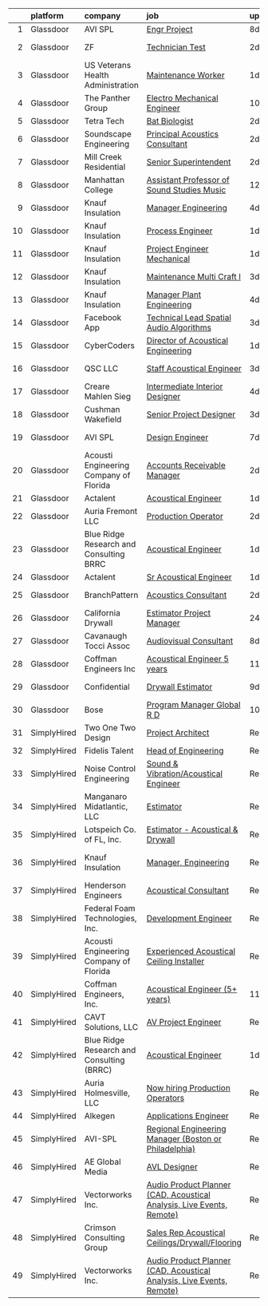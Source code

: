 

|    | platform    | company                                   | job                                                                                                                                                                                                                                                                                                                                                                                                                                                                                                                                                                                                                                                                                                                                                                                                                                                                                                                                                                                                                                                                                                                                                                                                                                                                                                                                                                                                                       | update_time   | location                 |
|---:|:------------|:------------------------------------------|:--------------------------------------------------------------------------------------------------------------------------------------------------------------------------------------------------------------------------------------------------------------------------------------------------------------------------------------------------------------------------------------------------------------------------------------------------------------------------------------------------------------------------------------------------------------------------------------------------------------------------------------------------------------------------------------------------------------------------------------------------------------------------------------------------------------------------------------------------------------------------------------------------------------------------------------------------------------------------------------------------------------------------------------------------------------------------------------------------------------------------------------------------------------------------------------------------------------------------------------------------------------------------------------------------------------------------------------------------------------------------------------------------------------------------|:--------------|:-------------------------|
|  1 | Glassdoor   | AVI SPL                                   | [Engr Project](https://www.glassdoor.com/partner/jobListing.htm?pos=124&ao=1136043&s=58&guid=000001829b269e888d0051f87252f551&src=GD_JOB_AD&t=SR&vt=w&cs=1_5836e3ea&cb=1660460376033&jobListingId=1008055071854&jrtk=3-0-1gadid7lqjoqo801-1gadid7mikltt800-7e5b952e4f35a52f-)                                                                                                                                                                                                                                                                                                                                                                                                                                                                                                                                                                                                                                                                                                                                                                                                                                                                                                                                                                                                                                                                                                                                             | 8d            | La Vista, NE             |
|  2 | Glassdoor   | ZF                                        | [Technician Test](https://www.glassdoor.com/partner/jobListing.htm?pos=114&ao=1136043&s=58&guid=000001829b269e888d0051f87252f551&src=GD_JOB_AD&t=SR&vt=w&cs=1_7c9a7784&cb=1660460376032&jobListingId=1008066933209&jrtk=3-0-1gadid7lqjoqo801-1gadid7mikltt800-1b593f0b81f1fd82-)                                                                                                                                                                                                                                                                                                                                                                                                                                                                                                                                                                                                                                                                                                                                                                                                                                                                                                                                                                                                                                                                                                                                          | 2d            | Washington, MI           |
|  3 | Glassdoor   | US Veterans Health Administration         | [Maintenance Worker](https://www.glassdoor.com/partner/jobListing.htm?pos=125&ao=1136043&s=58&guid=000001829b269e888d0051f87252f551&src=GD_JOB_AD&t=SR&vt=w&cs=1_83b7b5dc&cb=1660460376033&jobListingId=1008068610365&jrtk=3-0-1gadid7lqjoqo801-1gadid7mikltt800-bbd8c1d3e003abca-)                                                                                                                                                                                                                                                                                                                                                                                                                                                                                                                                                                                                                                                                                                                                                                                                                                                                                                                                                                                                                                                                                                                                       | 1d            | Tacoma, WA               |
|  4 | Glassdoor   | The Panther Group                         | [Electro Mechanical Engineer](https://www.glassdoor.com/partner/jobListing.htm?pos=108&ao=1110586&s=58&guid=000001829b269e888d0051f87252f551&src=GD_JOB_AD&t=SR&vt=w&ea=1&cs=1_d4b86842&cb=1660460376031&jobListingId=1008050059048&cpc=75B6770C194DCF89&jrtk=3-0-1gadid7lqjoqo801-1gadid7mikltt800-9bce4c443ee2930e--6NYlbfkN0CNPMheye81CzYnvunZY7yovNfSZKsgaMjzK-BTgXufI2fDZqb14OtID8EITmQy8dP78hRLJsh6iTajQqbvgwvBxltJ_9vqBoxt12fV9NNkJJ5TTAZhNVf6N1ZjLvXmUm0ZpLI7GSPFe2upSBoDuOcAykBCwlsAOt8C4PLhmJCcx70hWAcwIc5Ouq7mk0X4SUXJgShc3xJjv5C6MeHAskshZSK4wjgy1cG-8h3jWqJvtXaDBxDlAWnZLpeJdUIIZnYsP2_MHDblrdG3We9-XRT0izwHswTT8FAmHf20ZSqhIDWXaDqz9E7T8JfkA814pR2WxTZ7WOy-91CV__Gl5iFjaqW1XBFfaXepqJk9s6fnX9H_2FYE8ckCLGsMtgZzJqokYayMqPq90Uzi8gp1_3PKMkMRq1rg2ytVZ-ihZHfubiXAvUDgZf4v5TuVrbZTcaq_oi8IbK0qRjlMrxvGZwVw9HpVDEMVJi11kII5KMcIy1DMDlBK-eujB-BBHpaZbaQR4CEcX92pOBf-K_EplxaX)                                                                                                                                                                                                                                                                                                                                                                                                                                                                                                                                    | 10d           | Westford, MA             |
|  5 | Glassdoor   | Tetra Tech                                | [Bat Biologist](https://www.glassdoor.com/partner/jobListing.htm?pos=128&ao=1136043&s=58&guid=000001829b269e888d0051f87252f551&src=GD_JOB_AD&t=SR&vt=w&cs=1_359bf809&cb=1660460376033&jobListingId=1008067444945&jrtk=3-0-1gadid7lqjoqo801-1gadid7mikltt800-64e74c6d078b19bf-)                                                                                                                                                                                                                                                                                                                                                                                                                                                                                                                                                                                                                                                                                                                                                                                                                                                                                                                                                                                                                                                                                                                                            | 2d            | Portland, OR             |
|  6 | Glassdoor   | Soundscape Engineering                    | [Principal Acoustics Consultant](https://www.glassdoor.com/partner/jobListing.htm?pos=120&ao=1136043&s=58&guid=000001829b269e888d0051f87252f551&src=GD_JOB_AD&t=SR&vt=w&cs=1_8f108076&cb=1660460376032&jobListingId=1008067916434&jrtk=3-0-1gadid7lqjoqo801-1gadid7mikltt800-cfa0c0514e2bf269-)                                                                                                                                                                                                                                                                                                                                                                                                                                                                                                                                                                                                                                                                                                                                                                                                                                                                                                                                                                                                                                                                                                                           | 2d            | Chicago, IL              |
|  7 | Glassdoor   | Mill Creek Residential                    | [Senior Superintendent](https://www.glassdoor.com/partner/jobListing.htm?pos=130&ao=1136043&s=58&guid=000001829b269e888d0051f87252f551&src=GD_JOB_AD&t=SR&vt=w&cs=1_cb4504ac&cb=1660460376033&jobListingId=1008067183620&jrtk=3-0-1gadid7lqjoqo801-1gadid7mikltt800-b7adcf14bbbce9dc-)                                                                                                                                                                                                                                                                                                                                                                                                                                                                                                                                                                                                                                                                                                                                                                                                                                                                                                                                                                                                                                                                                                                                    | 2d            | Phoenix, AZ              |
|  8 | Glassdoor   | Manhattan College                         | [Assistant Professor of Sound Studies Music](https://www.glassdoor.com/partner/jobListing.htm?pos=127&ao=1136043&s=58&guid=000001829b269e888d0051f87252f551&src=GD_JOB_AD&t=SR&vt=w&cs=1_64642ad5&cb=1660460376033&jobListingId=1008046061188&jrtk=3-0-1gadid7lqjoqo801-1gadid7mikltt800-2666f9c293f0e4a9-)                                                                                                                                                                                                                                                                                                                                                                                                                                                                                                                                                                                                                                                                                                                                                                                                                                                                                                                                                                                                                                                                                                               | 12d           | Riverdale, NY            |
|  9 | Glassdoor   | Knauf Insulation                          | [Manager  Engineering](https://www.glassdoor.com/partner/jobListing.htm?pos=103&ao=1110586&s=58&guid=000001829b269e888d0051f87252f551&src=GD_JOB_AD&t=SR&vt=w&ea=1&cs=1_642214d1&cb=1660460376030&jobListingId=1008063081430&cpc=40021B6B9FB64F38&jrtk=3-0-1gadid7lqjoqo801-1gadid7mikltt800-e6f1ee0047bda406--6NYlbfkN0AgCNq5Q9JZmzoW3qRvN8nsjI_K7hzeHLTyl9cbg4zvCsvOh7vmAwk3gBsBUvtl29eWSoErsGvSj64wDlN7FKyssE7iA6vri0-oUldmSvdDP3TUoUsCzKQfNqxIN86GVsa3KhPB47RWPtDT4l9H3XjrqissErbKEIgbXyrM-QxWY8E5GPegC4rPEAGtlII5aBtg_FydWKKcjDubFuclVqPLb7QTuGc7sdg8BbWCLQX5MxPP1r0lZsRcVnQhGdnahP69xNLl7ZIcLkhzTFqckpXz57_cWG8VVeBHTS18lunctGKFY-JQ0PZWGmnFqACmdKA4FIBsnpFGmYkzZvjvMwxeUXR4n6fNWMS9yUokfYY2LdaPB7V5Mr7zm_70kLSWHdAzeodOhjSGaNEOtUXJInW_3GOUy7wIJV_Z-NalBrDviSS51-Y0mnhVSMXoDz8tSweP3lsiCrAVpJReUMqCU5U89O_l9cT-KCvpsapvpLfd2SZuLTCvHm4i9wQTljyknqs%3D)                                                                                                                                                                                                                                                                                                                                                                                                                                                                                                                                                             | 4d            | Albion, MI               |
| 10 | Glassdoor   | Knauf Insulation                          | [Process Engineer](https://www.glassdoor.com/partner/jobListing.htm?pos=102&ao=1110586&s=58&guid=000001829b269e888d0051f87252f551&src=GD_JOB_AD&t=SR&vt=w&ea=1&cs=1_e9b9f15a&cb=1660460376030&jobListingId=1008068215275&cpc=01C0F35AFA5AA31B&jrtk=3-0-1gadid7lqjoqo801-1gadid7mikltt800-04116b1958a2ab13--6NYlbfkN0AgCNq5Q9JZmzoW3qRvN8nsjI_K7hzeHLTyl9cbg4zvCsvOh7vmAwk30q0JphGGUibp4QrlUkeqh5gO_JE0nUOk4iZJt8ERTniDqIhLT9rksYWnWdF3WLIKW-jicJQzjysT7RQ-QK96Ju224cXBD-nV8jVL5NcVO6NaQulT910dK76etvD45fBiCqgx-6QEsz1UDan8cGb7DLS4Gl_6otpOVC4jhxERkjyPN07i-7juDQ6bHxBbHLdUwFcdTnixJKx47VsWw3NFavj87L72yOHg1nv7sZAwNW5wy_hd9JWq1OWtP1XY9P1H5AwM50y9LqeV1fYr9BNIItlghKL5YQm9JFR9WPb_OsJtSBUR0EV2WaAg96bV6DXnYJalXnpScaEWHCN8_xK2e2ykDWd2wYFpjuXlca5TSC9_0i-AwK5OMCUv1DdkjB3JH1Cd1xRxnf7YadQyf3y0KRiJRyanehcFU3eomMmw3wKcY4cy6uwoO6BkTPjKJBHiOQgSMbsEjYY%3D)                                                                                                                                                                                                                                                                                                                                                                                                                                                                                                                                                                 | 1d            | Inwood, WV               |
| 11 | Glassdoor   | Knauf Insulation                          | [Project Engineer  Mechanical](https://www.glassdoor.com/partner/jobListing.htm?pos=105&ao=1110586&s=58&guid=000001829b269e888d0051f87252f551&src=GD_JOB_AD&t=SR&vt=w&ea=1&cs=1_830c2fce&cb=1660460376031&jobListingId=1008068226161&cpc=BAB9AA3F436D8911&jrtk=3-0-1gadid7lqjoqo801-1gadid7mikltt800-6e73daab9714e7a9--6NYlbfkN0AgCNq5Q9JZmzoW3qRvN8nsjI_K7hzeHLTyl9cbg4zvCsvOh7vmAwk351Puq1u7nLADIjAOi3YXrseD_3zaWGzIXy0n4ZRalCWsaXwpXsg1sgObMDvYVvJRfHtVQykaZMAWmmxlXuuZXMZ2R0a6FFpgGAD3Kev-vhRdOLjgUtcax5ZvUxKX9w-g3q2d6UlVuGj1zOLc0so3dRPwLntQMkITE0pJRaNypzVCYp9QZCs0zZhm2WO8NCm4EMs6Tra4OdfdbI9ZRagaX6jqwvSDAQ1eXvj7dcF0UxcReCsFdI5XqzHdtx88Q9jdAQE8jlXjUjT9bXnVMAlW191AaUswa932zXLYHHIHjB_K0NmgdivfKiY2s3swnYN6ow-OOvDHUR06KVgp8GAjB5bXdjTQiMOdJiGZnhpo0jASu1xEnGvDIFmls5S8zrM__mASwkr3hqUT7tjFvnc4Gp950lGq26t2zyiHlmc0T0abfnakVC2r7z-Te_MB9jirL546o-qccVMiwyy9DHEBhQ%3D%3D)                                                                                                                                                                                                                                                                                                                                                                                                                                                                                                                                       | 1d            | Shasta Lake, CA          |
| 12 | Glassdoor   | Knauf Insulation                          | [Maintenance Multi Craft l](https://www.glassdoor.com/partner/jobListing.htm?pos=106&ao=1110586&s=58&guid=000001829b269e888d0051f87252f551&src=GD_JOB_AD&t=SR&vt=w&ea=1&cs=1_0c63f980&cb=1660460376031&jobListingId=1008065052668&cpc=45DC3EB807283E85&jrtk=3-0-1gadid7lqjoqo801-1gadid7mikltt800-16a1c5cea0f52043--6NYlbfkN0AgCNq5Q9JZmzoW3qRvN8nsjI_K7hzeHLTyl9cbg4zvCsvOh7vmAwk3L4KkQPwAlCCrnzqdrrs6HzahvYdrYL1cCGlBQtlV45jjOpKmGjTh8vo6cbYQXZMOdaZUpiS4gP2iHUoT_X0JUm1LzfFNQRRTBhUtKhYT6UrdDw4UXD_TIuC4Raht_Z8gGzssC8AVQ85l2kjspYlyJpk2cyZ53Njy3iyZrknRrESIP1_HQQMb7Hnai2mV88cfQHyOV64VybsNT0iDeU5sr60r3xc03_XWhYYIS_tgpMaZbMm8x4t-rearAqVkNX3CN4FRSpttzv7hYVGgNs8gSFaSWDaNgS6lznjF2gNytDsZcIsVmOy8w7rI7xTC53MgqXIK6UKz74wZ7vjNJCXY1AN_f87XPnEmOkzao4caS-eg0W64wj5BcGC8eQx8-0EZT-VVuoUPq2yBiTvQD2t8UdT8HUv9f5dm5WPdozwbEcEfCEqZec8AY8im6LEqZWErlMO4_LNPL70wkgl9AHHmhw%3D%3D)                                                                                                                                                                                                                                                                                                                                                                                                                                                                                                                                          | 3d            | Inwood, WV               |
| 13 | Glassdoor   | Knauf Insulation                          | [Manager  Plant Engineering](https://www.glassdoor.com/partner/jobListing.htm?pos=104&ao=1110586&s=58&guid=000001829b269e888d0051f87252f551&src=GD_JOB_AD&t=SR&vt=w&ea=1&cs=1_18b522ff&cb=1660460376031&jobListingId=1008063081427&cpc=D99DB9A39DE67464&jrtk=3-0-1gadid7lqjoqo801-1gadid7mikltt800-71d485cb1efae9c4--6NYlbfkN0AgCNq5Q9JZmzoW3qRvN8nsjI_K7hzeHLTyl9cbg4zvCsvOh7vmAwk3oGXjVrNxG8608USLR0AFANoqaivSgKxTYEx6nBmI35NNdipRy4bYgfs9NBrdyTiZoQ5p39H3KeVRFsUont2odNOiH5W0AXx9tGyOV8QkF9OkbANZca5EPmbvDJGQyq7zW-eDH-Delq6AC18nhDKmqo6PJnk6a7J77UaZElBna0YKaONyyDHY3cye7dNp31pZouYltpf4iIrhR4i9DO9RnJ3WyBG0GeRLiJ0GXVewupat5X68pE-Pr52NLVwHo5MScsB0j2cza_hTXspZnApE6mo_IEPOabVB66tKJjoQw_pQWf_V1eLaylcUxFksgX8K6Z_8btEzAkuqqhgb92broF7wA_lzE-YcGhPJ8heZNBIE1_7yTIvkHUlMmOEnvTFCw40J3KfgRWpm8VkRMTXFVoM-Feaz7Fj2s28ZkXam0JaU-2MJAFchD3PI8OJz2hW6Y_X9_hRdxtudewKNd3O70w%3D%3D)                                                                                                                                                                                                                                                                                                                                                                                                                                                                                                                                         | 4d            | Shelbyville, IN          |
| 14 | Glassdoor   | Facebook App                              | [Technical Lead   Spatial Audio Algorithms](https://www.glassdoor.com/partner/jobListing.htm?pos=121&ao=1136043&s=58&guid=000001829b269e888d0051f87252f551&src=GD_JOB_AD&t=SR&vt=w&cs=1_28babcc6&cb=1660460376032&jobListingId=1008066166863&jrtk=3-0-1gadid7lqjoqo801-1gadid7mikltt800-5e08eaf1373b7c11-)                                                                                                                                                                                                                                                                                                                                                                                                                                                                                                                                                                                                                                                                                                                                                                                                                                                                                                                                                                                                                                                                                                                | 3d            | Redmond, WA              |
| 15 | Glassdoor   | CyberCoders                               | [Director of Acoustical Engineering](https://www.glassdoor.com/partner/jobListing.htm?pos=109&ao=1110586&s=58&guid=000001829b269e888d0051f87252f551&src=GD_JOB_AD&t=SR&vt=w&ea=1&cs=1_2dbd59b8&cb=1660460376032&jobListingId=1008069170225&cpc=6FC5BA77C9A4CD78&jrtk=3-0-1gadid7lqjoqo801-1gadid7mikltt800-ea5ea6f80ea51d7e--6NYlbfkN0CpFJQzrgRR8WqXWK1qKKEqALWJw739KlKqr2H-MSI4eoBlI4EFrmor2FYZMP3muM3Yxp-yJN9877ybNNtju5MYugf3rLYkIAYYrpmD2Fn_xRr0dtPQMBuPkfTCcTzKSR2Kcxy5_31n6tM7PJ5miXwLfoL4RFCIIlrtbPpD46-NGK2TUYq_IuBJWEKBsRG2bZ226lIwgNXKe4dtyl2_oABaek0gRsjRK9eDcqOpQQvHbWQp3Jalc-dLexgdEQwK58OQ7hH3b9pJy_TrXrMkF_cxzFr3zO7ITK_faaUaRMMrIcQdq1vELFlHf6HMpXHIqcpdZVZ-FfSG1x7sQs7AnJnTSgib4h4k7LjjHjYQWkdu7KcxkBlqQFMEWbU7Qz8i1V0jcGBUUjp1ZP4O1rnSxAdgkkyxTS5DYdFUT85pM6y2HYy0pQcFj57eeOEhnYKC4Wns6EnhbO5UwPi0ijjje-RYspvP8HFllPNOukTX-sPAnhjy-FRe3hKqz8d6lXvfVswCZG7RApPLv8Q0TZlySHU0fYeAD7szBBH34ZFGjA-Yb-YhZdAqLVOmHAucCcvYnPVS-2jsFGcdLdAW1vpj7f9pe5IF1zoAxwUdGOamonPzS_1uDpSrsurJ5UWWVlbWkgNeob-fPLwl4jvEVe0-KH_QgJFEM0BXqRU40IOGTGcItFGVce2GiuIPObQASvEDgi2-UGhAXyTFe2OYwJcY03oHXK6jZuAtg4Er3CtN9nYFnrSf3UIe9RlrIh7RxILaKh5OobS7sj2tf7dbiqPexujPIlqOLWE-mJyLPFQuMdH7V9l040Xpj5p4_2kqTufbAiSUqNNG_TSOYzTXMSWjKKwPbTSlX_E9m-EFzQCqV1R1JVCDUeM89Ii9NB5OWQ898ClFJAHzzjAuE0Een0q9Ldmx40atqa_KqMKU6jFVoxYjMKgx9mxwQabqponHydl8L-rzd5pMGB-7ecFkLQWzYkg5pvIa4dY-X5OApbUBACbngHl0nnS8RZ165PZ-QgEel0WPmzyGr0lV6Q%3D%3D) | 1d            | Memphis, TN              |
| 16 | Glassdoor   | QSC  LLC                                  | [Staff Acoustical Engineer](https://www.glassdoor.com/partner/jobListing.htm?pos=117&ao=1136043&s=58&guid=000001829b269e888d0051f87252f551&src=GD_JOB_AD&t=SR&vt=w&cs=1_2e3bd406&cb=1660460376032&jobListingId=1008064426197&jrtk=3-0-1gadid7lqjoqo801-1gadid7mikltt800-fd0a84390d4e84a5-)                                                                                                                                                                                                                                                                                                                                                                                                                                                                                                                                                                                                                                                                                                                                                                                                                                                                                                                                                                                                                                                                                                                                | 3d            | Costa Mesa, CA           |
| 17 | Glassdoor   | Creare Mahlen Sieg                        | [Intermediate Interior Designer](https://www.glassdoor.com/partner/jobListing.htm?pos=113&ao=1136043&s=58&guid=000001829b269e888d0051f87252f551&src=GD_JOB_AD&t=SR&vt=w&ea=1&cs=1_eb7ba051&cb=1660460376032&jobListingId=1008063535567&jrtk=3-0-1gadid7lqjoqo801-1gadid7mikltt800-8fbb4ae4c61d0d64-)                                                                                                                                                                                                                                                                                                                                                                                                                                                                                                                                                                                                                                                                                                                                                                                                                                                                                                                                                                                                                                                                                                                      | 4d            | Santa Monica, CA         |
| 18 | Glassdoor   | Cushman   Wakefield                       | [Senior Project Designer](https://www.glassdoor.com/partner/jobListing.htm?pos=126&ao=1136043&s=58&guid=000001829b269e888d0051f87252f551&src=GD_JOB_AD&t=SR&vt=w&cs=1_96339cce&cb=1660460376033&jobListingId=1008065751074&jrtk=3-0-1gadid7lqjoqo801-1gadid7mikltt800-e25eb2682b40f3d6-)                                                                                                                                                                                                                                                                                                                                                                                                                                                                                                                                                                                                                                                                                                                                                                                                                                                                                                                                                                                                                                                                                                                                  | 3d            | Saint Louis, MO          |
| 19 | Glassdoor   | AVI SPL                                   | [Design Engineer](https://www.glassdoor.com/partner/jobListing.htm?pos=116&ao=1136043&s=58&guid=000001829b269e888d0051f87252f551&src=GD_JOB_AD&t=SR&vt=w&cs=1_cd60627a&cb=1660460376032&jobListingId=1008056756755&jrtk=3-0-1gadid7lqjoqo801-1gadid7mikltt800-4b48a178716bcdb2-)                                                                                                                                                                                                                                                                                                                                                                                                                                                                                                                                                                                                                                                                                                                                                                                                                                                                                                                                                                                                                                                                                                                                          | 7d            | Schaumburg, IL           |
| 20 | Glassdoor   | Acousti Engineering Company of Florida    | [Accounts Receivable Manager](https://www.glassdoor.com/partner/jobListing.htm?pos=118&ao=1136043&s=58&guid=000001829b269e888d0051f87252f551&src=GD_JOB_AD&t=SR&vt=w&ea=1&cs=1_4e484e5b&cb=1660460376032&jobListingId=1008066804974&jrtk=3-0-1gadid7lqjoqo801-1gadid7mikltt800-6fd481ecc02838e4-)                                                                                                                                                                                                                                                                                                                                                                                                                                                                                                                                                                                                                                                                                                                                                                                                                                                                                                                                                                                                                                                                                                                         | 2d            | Orlando, FL              |
| 21 | Glassdoor   | Actalent                                  | [Acoustical Engineer](https://www.glassdoor.com/partner/jobListing.htm?pos=107&ao=1110586&s=58&guid=000001829b269e888d0051f87252f551&src=GD_JOB_AD&t=SR&vt=w&ea=1&cs=1_0707ecd1&cb=1660460376031&jobListingId=1008069175715&cpc=F4EED0218A761C36&jrtk=3-0-1gadid7lqjoqo801-1gadid7mikltt800-0fd16766d60ebb0a--6NYlbfkN0ChYVx_I3yfZ_JDY3EFoivtqvi_stwnZ_kRt8Dowt_l_d1ydueao4NE-oUleRJ4yhiqb-Y6RJYg36G8YtcIucst_qEwFQeEKgiK9r-MDxK_r7Y44E83LxPedGGzTt9e7wwAnJk0oZfNgtqZonskgYcGHRrWB4r89mWeej5W21pf5LlUn5apvPAa66OZkUtATRHARJ0fFiBuBe6WzNWydb-WGSVup-3RrAKn7iO_9ESWuqfycTfUxIwFxsD0ahVvfR_jiilefchKffBBwtbt7rFGmo5-k0IcBtB1XW3_Oi3R4Obg-k3Kuu4nxXEP0ygoSmbP5p7ikAf_wVVtCLYEvsYq8LsPjvlIajhHoWgHDj6nR9CD8G82w1FMj3VqcBu6390yny0b1IJUQDuE3xRsPC4lj0Mld-HWvk0ibYBQ39qJmQX9MVSKZA71OKw_gfdNeM2fqBFjjRu0KNJSKtYXpSWxJOiBLopbmLwyjdqVuNE5FLjzYMnbGrZwC3xl7-nh2cf8yZjQELp-7w9AmS3KNalLNXpNCR0t53Sv87TpGhY2rwV745yh3lktLkwdYy9ctsagCOIBwSGyRQ6TDVtIduMwlQ_lBaSS-8z4U3rIlt8gDPABDzDU-KkFLEmKEPA3Ry7MMD3NyLeUbnKCNfskL5NlD9BwoyW2kptLcG_L-Tq9Xq-iCiyHNEHaCoZ1A1I1i3zw96F9iHWy6prIVgorm3CgJpSrZswqBALRBcvAwJBLuGyKJf49DRL96zqK6_wYXeVv83cnCs4rE8yW7SnXa98zDN9pSka94eckNdTF6mqFck882Je23BzReL1P6PFW1FgHR8r0nuVTtqsjLFp_MWW7535bXlY35adGxUz-K4gPm8nswSm9scIzV2e2wQDZ3YCDT0MO3Tt-6pMi2L_7PWauPQABdCSpGG93fVm6eeMwwFNm0h7B0PzFzV2SBa6yFPgu_zlzInRJCWmNNHW_esNdXNBgAYnFKfk%3D)                                                              | 1d            | Chester, PA              |
| 22 | Glassdoor   | Auria Fremont  LLC                        | [Production Operator](https://www.glassdoor.com/partner/jobListing.htm?pos=129&ao=1136043&s=58&guid=000001829b269e888d0051f87252f551&src=GD_JOB_AD&t=SR&vt=w&ea=1&cs=1_d860f56b&cb=1660460376033&jobListingId=1008067282752&jrtk=3-0-1gadid7lqjoqo801-1gadid7mikltt800-4fc2060189ef5be8-)                                                                                                                                                                                                                                                                                                                                                                                                                                                                                                                                                                                                                                                                                                                                                                                                                                                                                                                                                                                                                                                                                                                                 | 2d            | Fremont, OH              |
| 23 | Glassdoor   | Blue Ridge Research and Consulting  BRRC  | [Acoustical Engineer](https://www.glassdoor.com/partner/jobListing.htm?pos=112&ao=1136043&s=58&guid=000001829b269e888d0051f87252f551&src=GD_JOB_AD&t=SR&vt=w&cs=1_d8de5a25&cb=1660460376032&jobListingId=1008069053943&jrtk=3-0-1gadid7lqjoqo801-1gadid7mikltt800-d031a952f84b59fe-)                                                                                                                                                                                                                                                                                                                                                                                                                                                                                                                                                                                                                                                                                                                                                                                                                                                                                                                                                                                                                                                                                                                                      | 1d            | Asheville, NC            |
| 24 | Glassdoor   | Actalent                                  | [Sr Acoustical Engineer](https://www.glassdoor.com/partner/jobListing.htm?pos=110&ao=1110586&s=58&guid=000001829b269e888d0051f87252f551&src=GD_JOB_AD&t=SR&vt=w&ea=1&cs=1_4a594d32&cb=1660460376032&jobListingId=1008069385802&cpc=2CAED5C921A5F994&jrtk=3-0-1gadid7lqjoqo801-1gadid7mikltt800-fbc0fe661521a8ce--6NYlbfkN0ChYVx_I3yfZ_JDY3EFoivtqvi_stwnZ_kRt8Dowt_l_d1ydueao4NE-oUleRJ4yhiljLXoiEJTId9NdbqnsjUWjaM9GhmrTpGt-uLHGG7eHY8nWpf_iO49aiYtIDsXGOXXJLgfYuJTJciVCCOzZDgk8YLzIGvwvEMaS8MsD1XZp9LbOdklM2U9LnAQgHSsSWWQSL0irelNqWQ3RkSbWBRqqXDtfTJJSLTMyzBcvUF8gu1JcYlnjjaftIDXe4lMr5kmfU9o8H_afMcJBjOFl_DqXV0_zisaNpH6OVu8EFf7D2G8ify2bLXSLmGtoS9OVDlh7IbXnOSdryQGY6g-K31QcMCUrIyXjpxSbQOJWBnhU2GlXXBbz0sj13WHD_UUu0MHBqsqFnBC8ii9B1te_lP7sCbPs6DBCYqBbnGcvxq61y9FXoe-F3UrKJ7CXCt8kh3RDstC-y2WBARI5bXA1xlDVreTUvHMtWis_LoOamENcStoadbE4oPE-GMg9Ln0GYNWkSFsl9IWHzLYdbIFJnPd9RTE2zPWQrVmBw-vYJFhP3la7mr-BH510seBRtAaHOHjXoVt7FPPYrDhDIy-q3BhhZdE24EQcoevcky7rVEB5AFIXDssinxHG6bMi918HQLLwUfZzjOSeQ6PaOhxm5dgEOgSC2kXwyp2kvX72OU6YN2qQerXEPPYY56JcesAQTrJtrjo4vA4LL6hDTXGJiJr0ZnH6YkTzFaQA__j7ND9YBruP0KB-8E5QRnZ84nxi1bU3i0cah_0KNUockxcGxWabtoOiDVVNxf4b0H418OnLrRccCl9Fdiqm14mjwkqlPjzs2iU5qUwNFaFssU725acW4muDV-AmdFQ3fBS4OZ_BlXKG1R8PEE0d43n1McwE9jFkKazN57q0lpOKKstgbv11BrUR9bkiEDrV2Vf73byipSJ0Nr23mMRhX0A1rddZnnciAKQ9u6gAQpY8XFYCV2rtlw8p3rj3X0%3D)                                                           | 1d            | Chester, PA              |
| 25 | Glassdoor   | BranchPattern                             | [Acoustics Consultant](https://www.glassdoor.com/partner/jobListing.htm?pos=115&ao=1136043&s=58&guid=000001829b269e888d0051f87252f551&src=GD_JOB_AD&t=SR&vt=w&ea=1&cs=1_f29cc05a&cb=1660460376032&jobListingId=1008067725582&jrtk=3-0-1gadid7lqjoqo801-1gadid7mikltt800-1db82cbfed3b254d-)                                                                                                                                                                                                                                                                                                                                                                                                                                                                                                                                                                                                                                                                                                                                                                                                                                                                                                                                                                                                                                                                                                                                | 2d            | Kansas City, MO          |
| 26 | Glassdoor   | California Drywall                        | [Estimator Project Manager](https://www.glassdoor.com/partner/jobListing.htm?pos=122&ao=1136043&s=58&guid=000001829b269e888d0051f87252f551&src=GD_JOB_AD&t=SR&vt=w&ea=1&cs=1_cc489bab&cb=1660460376033&jobListingId=1008069663644&jrtk=3-0-1gadid7lqjoqo801-1gadid7mikltt800-a621c4dec6801f62-)                                                                                                                                                                                                                                                                                                                                                                                                                                                                                                                                                                                                                                                                                                                                                                                                                                                                                                                                                                                                                                                                                                                           | 24h           | Atwater, CA              |
| 27 | Glassdoor   | Cavanaugh Tocci Assoc                     | [Audiovisual Consultant](https://www.glassdoor.com/partner/jobListing.htm?pos=123&ao=1136043&s=58&guid=000001829b269e888d0051f87252f551&src=GD_JOB_AD&t=SR&vt=w&ea=1&cs=1_a24574fd&cb=1660460376033&jobListingId=1008055874739&jrtk=3-0-1gadid7lqjoqo801-1gadid7mikltt800-52da795efff19934-)                                                                                                                                                                                                                                                                                                                                                                                                                                                                                                                                                                                                                                                                                                                                                                                                                                                                                                                                                                                                                                                                                                                              | 8d            | Sudbury, MA              |
| 28 | Glassdoor   | Coffman Engineers  Inc                    | [Acoustical Engineer  5  years ](https://www.glassdoor.com/partner/jobListing.htm?pos=111&ao=1136043&s=58&guid=000001829b269e888d0051f87252f551&src=GD_JOB_AD&t=SR&vt=w&ea=1&cs=1_f27f1969&cb=1660460376032&jobListingId=1008049016392&jrtk=3-0-1gadid7lqjoqo801-1gadid7mikltt800-79da6df14268a842-)                                                                                                                                                                                                                                                                                                                                                                                                                                                                                                                                                                                                                                                                                                                                                                                                                                                                                                                                                                                                                                                                                                                      | 11d           | San Diego, CA            |
| 29 | Glassdoor   | Confidential                              | [Drywall Estimator](https://www.glassdoor.com/partner/jobListing.htm?pos=101&ao=1110586&s=58&guid=000001829b269e888d0051f87252f551&src=GD_JOB_AD&t=SR&vt=w&ea=1&cs=1_a73ab28d&cb=1660460376030&jobListingId=1008053799851&cpc=1B5ACBA47960D310&jrtk=3-0-1gadid7lqjoqo801-1gadid7mikltt800-36661f6620554e25--6NYlbfkN0BBGG9LMNqL16EzDx9S3nKk4b6IwprgSJginr0DZD_oW-FI5qtWA8j26jMX6BC3EPepXpKcnEsRWTG6Wm_IghE1Z_PyAAt3vWIELJ3j2b5wjKdtWVZWGmRaZV9TfDae1OR50LfijcDZAuMsVJxO-XHtEUHmzfSCRHJiTiGAxqYKBMexc7y-nM13q8V-5fOdWR841mingUfZbghhwwDrbJ1DErrpNBDf8YJ17vgeVl73eAfr9mbClkqQdRJChxwIJtCDuWiOm0DubyBEGdRt-eLIACAy634jH-YWz887Lz8DRXG8jgZoDVBg4LKJKenfqj15STAYxjVbpGafZySy9P7yAYzjvMwQfwmKRCGbYdO13O5FSvUxwhzs9vyvs0CfVYkCIZQUOFrdsHx0vySFgdBFw9d3vtxQbNy4y1T3VfM8_NZnmZvYEvPDp5t0Zjfjv0G8ZzGBbSYPM85VWApIh54b5lrxPNZlyv2jaSTef8T25TwxlowyAVwFXfySyCSUKwk%3D)                                                                                                                                                                                                                                                                                                                                                                                                                                                                                                                                                                | 9d            | United States            |
| 30 | Glassdoor   | Bose                                      | [Program Manager   Global R D](https://www.glassdoor.com/partner/jobListing.htm?pos=119&ao=1136043&s=58&guid=000001829b269e888d0051f87252f551&src=GD_JOB_AD&t=SR&vt=w&cs=1_abc4cf3e&cb=1660460376032&jobListingId=1008049920155&jrtk=3-0-1gadid7lqjoqo801-1gadid7mikltt800-86659f635a4c9a1e-)                                                                                                                                                                                                                                                                                                                                                                                                                                                                                                                                                                                                                                                                                                                                                                                                                                                                                                                                                                                                                                                                                                                             | 10d           | Framingham, MA           |
| 31 | SimplyHired | Two One Two Design                        | [Project Architect](https://www.simplyhired.com/job/4thFo_rYa3eLIf0prraXtI3UvpiXm2cTnvzqhhJjY3v2wF1-aRuCXQ?q=acoustical+engineering)                                                                                                                                                                                                                                                                                                                                                                                                                                                                                                                                                                                                                                                                                                                                                                                                                                                                                                                                                                                                                                                                                                                                                                                                                                                                                      | Recently      | New York, NY             |
| 32 | SimplyHired | Fidelis Talent                            | [Head of Engineering](https://www.simplyhired.com/job/75740YUB2VMAxmcDry4xo-tOU8V2pe0LQMLp3M5i0gMny7elLUjDAw?q=acoustical+engineering)                                                                                                                                                                                                                                                                                                                                                                                                                                                                                                                                                                                                                                                                                                                                                                                                                                                                                                                                                                                                                                                                                                                                                                                                                                                                                    | Recently      | Naples, FL               |
| 33 | SimplyHired | Noise Control Engineering                 | [Sound & Vibration/Acoustical Engineer](https://www.simplyhired.com/job/CDceFb5v_j1NCLBATcrmv4bMydXPH2pI1EIle-yEFeglI5YMjWrWuA?q=acoustical+engineering)                                                                                                                                                                                                                                                                                                                                                                                                                                                                                                                                                                                                                                                                                                                                                                                                                                                                                                                                                                                                                                                                                                                                                                                                                                                                  | Recently      | Billerica, MA            |
| 34 | SimplyHired | Manganaro Midatlantic, LLC                | [Estimator](https://www.simplyhired.com/job/0ZzEUQ4q-s3uU3PJGD7j1uBfMlhQbHwzv-Yl4rLVCWHfTwikVTqzhg?q=acoustical+engineering)                                                                                                                                                                                                                                                                                                                                                                                                                                                                                                                                                                                                                                                                                                                                                                                                                                                                                                                                                                                                                                                                                                                                                                                                                                                                                              | Recently      | Richmond, VA             |
| 35 | SimplyHired | Lotspeich Co. of FL, Inc.                 | [Estimator - Acoustical & Drywall](https://www.simplyhired.com/job/xGGVaTTelByRUZNDcdARG-Wf0QgBsWV6Gf74SlmZx1odPHILFMUk6A?q=acoustical+engineering)                                                                                                                                                                                                                                                                                                                                                                                                                                                                                                                                                                                                                                                                                                                                                                                                                                                                                                                                                                                                                                                                                                                                                                                                                                                                       | Recently      | West Palm Beach, FL      |
| 36 | SimplyHired | Knauf Insulation                          | [Manager, Engineering](https://www.simplyhired.com/job/7Li6ldxwDL4BYVmHxkizzhVpNNUdUQklq8zXGbWb9x7HW1lijXgavw?q=acoustical+engineering)                                                                                                                                                                                                                                                                                                                                                                                                                                                                                                                                                                                                                                                                                                                                                                                                                                                                                                                                                                                                                                                                                                                                                                                                                                                                                   | Recently      | McGregor, TX +1 location |
| 37 | SimplyHired | Henderson Engineers                       | [Acoustical Consultant](https://www.simplyhired.com/job/eUozg0COUTagAe9IZamS1zUaMXCsMz97T7hC9QAJ6Yf6SNVhzyiIkg?q=acoustical+engineering)                                                                                                                                                                                                                                                                                                                                                                                                                                                                                                                                                                                                                                                                                                                                                                                                                                                                                                                                                                                                                                                                                                                                                                                                                                                                                  | Recently      | United States            |
| 38 | SimplyHired | Federal Foam Technologies, Inc.           | [Development Engineer](https://www.simplyhired.com/job/OZRL5QxFyiVH1G9AWySM02YHcEKgtv3NlEZpMASq0VP6DsB2Xse8nA?q=acoustical+engineering)                                                                                                                                                                                                                                                                                                                                                                                                                                                                                                                                                                                                                                                                                                                                                                                                                                                                                                                                                                                                                                                                                                                                                                                                                                                                                   | Recently      | New Richmond, WI         |
| 39 | SimplyHired | Acousti Engineering Company of Florida    | [Experienced Acoustical Ceiling Installer](https://www.simplyhired.com/job/lW1KN3HDXG36F5FtmE5cTXaXDi_jDk0E6zAWEULu2jxx4mgmpdgDvQ?q=acoustical+engineering)                                                                                                                                                                                                                                                                                                                                                                                                                                                                                                                                                                                                                                                                                                                                                                                                                                                                                                                                                                                                                                                                                                                                                                                                                                                               | Recently      | Garner, NC +7 locations  |
| 40 | SimplyHired | Coffman Engineers, Inc.                   | [Acoustical Engineer (5+ years)](https://www.simplyhired.com/job/41tWoBJcKrR8QUvQL1EiSHWSTKwAGkBvZPZm29tgw-z1X2I1xOD9kA?q=acoustical+engineering)                                                                                                                                                                                                                                                                                                                                                                                                                                                                                                                                                                                                                                                                                                                                                                                                                                                                                                                                                                                                                                                                                                                                                                                                                                                                         | 11d           | San Diego, CA            |
| 41 | SimplyHired | CAVT Solutions, LLC                       | [AV Project Engineer](https://www.simplyhired.com/job/QyWO_lH0zp6hiPORvJqW7dv6dQq72igDnDnDg_0tKpIYvAC65Ytwmg?q=acoustical+engineering)                                                                                                                                                                                                                                                                                                                                                                                                                                                                                                                                                                                                                                                                                                                                                                                                                                                                                                                                                                                                                                                                                                                                                                                                                                                                                    | Recently      | North Andover, MA        |
| 42 | SimplyHired | Blue Ridge Research and Consulting (BRRC) | [Acoustical Engineer](https://www.simplyhired.com/job/wmcpMH7dFfCRdYez02y0g-dlAfb2jeGHNZRi93lMT0qzTpTZQwvzFA?q=acoustical+engineering)                                                                                                                                                                                                                                                                                                                                                                                                                                                                                                                                                                                                                                                                                                                                                                                                                                                                                                                                                                                                                                                                                                                                                                                                                                                                                    | 1d            | Asheville, NC            |
| 43 | SimplyHired | Auria Holmesville, LLC                    | [Now hiring Production Operators](https://www.simplyhired.com/job/rm_mRC2I9bz8ea5-bUND2lYkIatsz62st8JcOJegkfvaBeYMshoYxQ?q=acoustical+engineering)                                                                                                                                                                                                                                                                                                                                                                                                                                                                                                                                                                                                                                                                                                                                                                                                                                                                                                                                                                                                                                                                                                                                                                                                                                                                        | Recently      | Holmesville, OH          |
| 44 | SimplyHired | Alkegen                                   | [Applications Engineer](https://www.simplyhired.com/job/DOMsBRSGS7YDleYuhrbdCSlrsOZMgtwxgRnm7PAZTRBJcy6hPxgUmw?q=acoustical+engineering)                                                                                                                                                                                                                                                                                                                                                                                                                                                                                                                                                                                                                                                                                                                                                                                                                                                                                                                                                                                                                                                                                                                                                                                                                                                                                  | Recently      | Howell, MI               |
| 45 | SimplyHired | AVI-SPL                                   | [Regional Engineering Manager (Boston or Philadelphia)](https://www.simplyhired.com/job/wy9wsUiccQ1emI3aRIKAu642YfybjwdFidTNlQpYbFItOg6aObAmQg?q=acoustical+engineering)                                                                                                                                                                                                                                                                                                                                                                                                                                                                                                                                                                                                                                                                                                                                                                                                                                                                                                                                                                                                                                                                                                                                                                                                                                                  | Recently      | Billerica, MA            |
| 46 | SimplyHired | AE Global Media                           | [AVL Designer](https://www.simplyhired.com/job/uXTiuZaUOUC3A-Cm9xz-zwkZX0-usz6k-wJkIJ5RQEmDdrYZ2FPq-A?q=acoustical+engineering)                                                                                                                                                                                                                                                                                                                                                                                                                                                                                                                                                                                                                                                                                                                                                                                                                                                                                                                                                                                                                                                                                                                                                                                                                                                                                           | Recently      | Charlotte, NC            |
| 47 | SimplyHired | Vectorworks Inc.                          | [Audio Product Planner (CAD, Acoustical Analysis, Live Events, Remote)](https://www.simplyhired.com/job/E5uA4eEtjE3Tya_IrOpPKicSbSUt30SxoOGrwiAQ-0BqUuKs5xj0gw?q=acoustical+engineering)                                                                                                                                                                                                                                                                                                                                                                                                                                                                                                                                                                                                                                                                                                                                                                                                                                                                                                                                                                                                                                                                                                                                                                                                                                  | Recently      | United States            |
| 48 | SimplyHired | Crimson Consulting Group                  | [Sales Rep Acoustical Ceilings/Drywall/Flooring](https://www.simplyhired.com/job/KmDMnfj-d72WKZxQ4Fi-j8R-qIVuFvdO_JeR-XXKf6xL27tsykbnEg?q=acoustical+engineering)                                                                                                                                                                                                                                                                                                                                                                                                                                                                                                                                                                                                                                                                                                                                                                                                                                                                                                                                                                                                                                                                                                                                                                                                                                                         | Recently      | Charlotte, NC            |
| 49 | SimplyHired | Vectorworks Inc.                          | [Audio Product Planner (CAD, Acoustical Analysis, Live Events, Remote)](https://www.simplyhired.com/job/E5uA4eEtjE3Tya_IrOpPKicSbSUt30SxoOGrwiAQ-0BqUuKs5xj0gw?q=acoustical+engineering)                                                                                                                                                                                                                                                                                                                                                                                                                                                                                                                                                                                                                                                                                                                                                                                                                                                                                                                                                                                                                                                                                                                                                                                                                                  | Recently      | United States            |